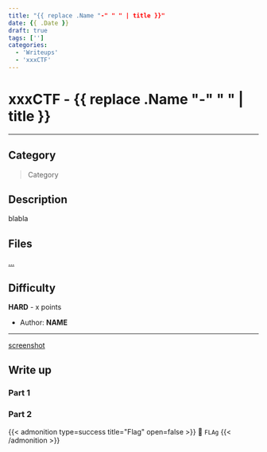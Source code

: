 ```yaml
---
title: "{{ replace .Name "-" " " | title }}"
date: {{ .Date }}
draft: true
tags: ['']
categories:
  - 'Writeups'
  - 'xxxCTF'
---
```


# xxxCTF - {{ replace .Name "-" " " | title }}
---

## Category

> Category

## Description

blabla

## Files

[...](xxx.png)

## Difficulty

**HARD** - x points

- Author: **NAME**
---

[screenshot](screen.png)

## Write up

### Part 1

### Part 2

{{< admonition type=success title="Flag" open=false >}}
:triangular_flag_on_post: `FLAg`
{{< /admonition >}}
